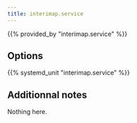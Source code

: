 ```yaml
---
title: interimap.service
---
```


{{% provided_by "interimap.service" %}}

## Options

{{% systemd_unit "interimap.service" %}}

## Additionnal notes

Nothing here.